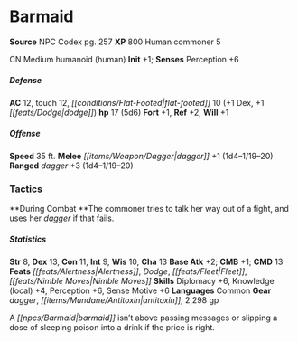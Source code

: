 ﻿---
cssclass: [monsters]
title1: Barmaid
title2: Barmaid
CR: 3
sources:
- name: NPC Codex
  page: 257
  link: http://paizo.com/products/btpy8v3a?Pathfinder-Roleplaying-Game-NPC-Codex
XP: 800
race: Human
classes:
- commoner 5
alignment: CN
size: Medium
type: humanoid
subtypes:
- human
initiative:
  bonus: 1
AC:
  AC: 12
  touch: 12
  flat_footed: 10
  components:
    dex: 1
    dodge: 1
HP:
  HP: 17
  long: 5d6
saves:
  fort: 1
  ref: 2
  will: 1
speeds:
  base: 35
attacks:
  melee:
  - - text: dagger +1 (1d4-1/19-20)
      entries:
      - - damage: 1d4-1
          crit_range: 19-20
      attack: dagger
      bonus:
      - 1
  ranged:
  - - text: dagger +3 (1d4-1/19-20)
      entries:
      - - damage: 1d4-1
          crit_range: 19-20
      attack: dagger
      bonus:
      - 3
tactics:
  During Combat: The commoner tries to talk her way out of a fight, and uses her dagger
    if that fails.
ability_scores:
  STR: 8
  DEX: 13
  CON: 11
  INT: 9
  WIS: 10
  CHA: 13
BAB: 2
CMB: 1
CMD: 13
feats:
- name: Alertness
- name: Dodge
- name: Fleet
- name: Nimble Moves
skills:
  Diplomacy: 6
  Knowledge (local): 4
  Perception: 6
  Sense Motive: 6
languages:
- Common
gear:
  gear:
  - dagger
  - antitoxin
  - 2,298 gp
desc_long: A barmaid isn't above passing messages or slipping a dose of sleeping poison
  into a drink if the price is right.

---

# Barmaid

**Source** NPC Codex pg. 257
**XP** 800
Human commoner 5

CN Medium humanoid (human)
**Init** +1; **Senses** Perception +6

##### Defense

**AC** 12, touch 12, _[[conditions/Flat-Footed|flat-footed]]_ 10 (+1 Dex, +1 _[[feats/Dodge|dodge]]_)
**hp** 17 (5d6)
**Fort** +1, **Ref** +2, **Will** +1

##### Offense
**Speed** 35 ft.
**Melee** _[[items/Weapon/Dagger|dagger]]_ +1 (1d4–1/19–20)
**Ranged** _dagger_ +3 (1d4–1/19–20)

### Tactics

**During Combat **The commoner tries to talk her way out of a fight, and uses her _dagger_ if that fails.

##### Statistics
**Str** 8, **Dex** 13, **Con** 11, **Int** 9, **Wis** 10, **Cha** 13
**Base Atk** +2; **CMB** +1; **CMD** 13
**Feats** _[[feats/Alertness|Alertness]]_, _Dodge_, _[[feats/Fleet|Fleet]]_, _[[feats/Nimble Moves|Nimble Moves]]_
**Skills** Diplomacy +6, Knowledge (local) +4, Perception +6, Sense Motive +6
**Languages** Common
**Gear** _dagger_, _[[items/Mundane/Antitoxin|antitoxin]]_, 2,298 gp

A _[[npcs/Barmaid|barmaid]]_ isn’t above passing messages or slipping a dose of sleeping poison into a drink if the price is right.
